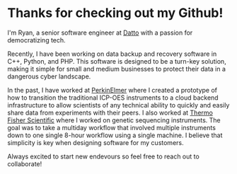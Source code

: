 # Thanks for checking out my Github!

I'm Ryan, a senior software engineer at [Datto](https://www.datto.com/) with a passion for democratizing tech.

Recently, I have been working on data backup and recovery software in C++, Python, and PHP. This software is designed to be a turn-key solution, making it simple for small and medium businesses to protect their data in a dangerous cyber landscape.

In the past, I have worked at [PerkinElmer](https://www.perkinelmer.com/) where I created a prototype of how to transition the traditional ICP-OES instruments to a cloud backend infrastructure to allow scientists of any technical ability to quickly and easily share data from experiments with their peers. I also worked at [Thermo Fisher Scientific](https://www.thermofisher.com/us/en/home.html) where I worked on genetic sequencing instruments. The goal was to take a multiday workflow that involved multiple instruments down to one single 8-hour workflow using a single machine. I believe that simplicity is key when designing software for my customers.

Always excited to start new endevours so feel free to reach out to collaborate!

<!---
kamoras/kamoras is a ✨ special ✨ repository because its `README.md` (this file) appears on your GitHub profile.
You can click the Preview link to take a look at your changes.
--->
